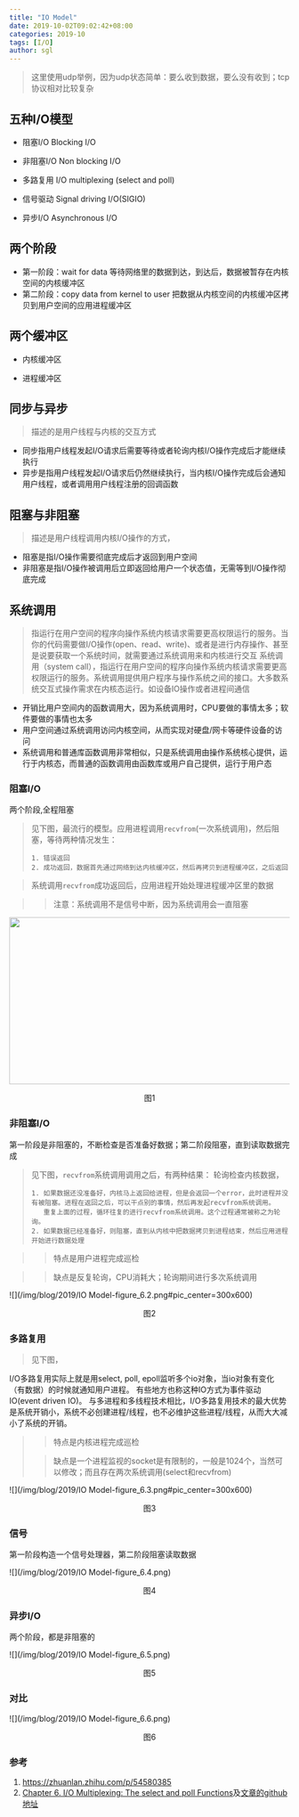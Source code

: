 ```yaml
---
title: "IO Model"
date: 2019-10-02T09:02:42+08:00
categories: 2019-10
tags: [I/O]
author: sgl
---
```


> 这里使用udp举例，因为udp状态简单：要么收到数据，要么没有收到；tcp协议相对比较复杂

## 五种I/O模型

+ 阻塞I/O Blocking I/O

+ 非阻塞I/O Non blocking I/O

+ 多路复用 I/O multiplexing (select and poll)

+ 信号驱动 Signal driving I/O(SIGIO)

+ 异步I/O Asynchronous I/O

## 两个阶段
* 第一阶段：wait for data 等待网络里的数据到达，到达后，数据被暂存在内核空间的内核缓冲区
* 第二阶段：copy data from kernel to user 把数据从内核空间的内核缓冲区拷贝到用户空间的应用进程缓冲区

## 两个缓冲区

- 内核缓冲区

- 进程缓冲区

## 同步与异步
> 描述的是用户线程与内核的交互方式

- 同步指用户线程发起I/O请求后需要等待或者轮询内核I/O操作完成后才能继续执行
- 异步是指用户线程发起I/O请求后仍然继续执行，当内核I/O操作完成后会通知用户线程，或者调用用户线程注册的回调函数

## 阻塞与非阻塞
> 描述是用户线程调用内核I/O操作的方式，

+ 阻塞是指I/O操作需要彻底完成后才返回到用户空间
+ 非阻塞是指I/O操作被调用后立即返回给用户一个状态值，无需等到I/O操作彻底完成

## 系统调用
> 指运行在用户空间的程序向操作系统内核请求需要更高权限运行的服务。当你的代码需要做I/O操作(open、read、write)、或者是进行内存操作、甚至是说要获取一个系统时间，就需要通过系统调用来和内核进行交互
> 系统调用（system call），指运行在用户空间的程序向操作系统内核请求需要更高权限运行的服务。系统调用提供用户程序与操作系统之间的接口。大多数系统交互式操作需求在内核态运行。如设备IO操作或者进程间通信

+ 开销比用户空间内的函数调用大，因为系统调用时，CPU要做的事情太多；软件要做的事情也太多
+ 用户空间通过系统调用访问内核空间，从而实现对硬盘/网卡等硬件设备的访问
+ 系统调用和普通库函数调用非常相似，只是系统调用由操作系统核心提供，运行于内核态，而普通的函数调用由函数库或用户自己提供，运行于用户态

### 阻塞I/O

两个阶段,全程阻塞

> 见下图，最流行的模型。应用进程调用`recvfrom`(一次系统调用)，然后阻塞，等待两种情况发生：
>    
>     1. 错误返回
>     2. 成功返回，数据首先通过网络到达内核缓冲区，然后再拷贝到进程缓冲区，之后返回

> 系统调用`recvfrom`成功返回后，应用进程开始处理进程缓冲区里的数据

>> 注意：系统调用不是信号中断，因为系统调用会一直阻塞

<div align="center">
    <img src="/img/blog/2019/IO Model-figure_6.1.png" height="300" width="600" >
    <p align="center">图1</p>
</div>


### 非阻塞I/O

第一阶段是非阻塞的，不断检查是否准备好数据；第二阶段阻塞，直到读取数据完成

> 见下图，`recvfrom`系统调用调用之后，有两种结果： 轮询检查内核数据，
>
>     1. 如果数据还没准备好，内核马上返回给进程，但是会返回一个error，此时进程并没有被阻塞。进程在返回之后，可以干点别的事情，然后再发起recvfrom系统调用。
>        重复上面的过程，循环往复的进行recvfrom系统调用。这个过程通常被称之为轮询。
>     2. 如果数据已经准备好，则阻塞，直到从内核中把数据拷贝到进程结束，然后应用进程开始进行数据处理

>> 特点是用户进程完成巡检

>> 缺点是反复轮询，CPU消耗大；轮询期间进行多次系统调用


![](/img/blog/2019/IO Model-figure_6.2.png#pic_center=300x600)

<p align="center">图2</p>

### 多路复用

> 见下图，
>
I/O多路复用实际上就是用select, poll, epoll监听多个io对象，当io对象有变化（有数据）的时候就通知用户进程。
有些地方也称这种IO方式为事件驱动IO(event driven IO)。
与多进程和多线程技术相比，I/O多路复用技术的最大优势是系统开销小，系统不必创建进程/线程，也不必维护这些进程/线程，从而大大减小了系统的开销。

>> 特点是内核进程完成巡检
>
>> 缺点是一个进程监视的socket是有限制的，一般是1024个，当然可以修改；而且存在两次系统调用(select和recvfrom)


![](/img/blog/2019/IO Model-figure_6.3.png#pic_center=300x600)

<p align="center">图3</p>

### 信号
第一阶段构造一个信号处理器，第二阶段阻塞读取数据



![](/img/blog/2019/IO Model-figure_6.4.png)

<p align="center">图4</p>

### 异步I/O

两个阶段，都是非阻塞的




![](/img/blog/2019/IO Model-figure_6.5.png)

<p align="center">图5</p>

### 对比
 
![](/img/blog/2019/IO Model-figure_6.6.png)

<p align="center">图6</p>


### 参考
1. https://zhuanlan.zhihu.com/p/54580385
2. [Chapter 6. I/O Multiplexing: The select and poll Functions](https://notes.shichao.io/unp/ch6/)及[文章的github地址](https://github.com/shichao-an/notes)